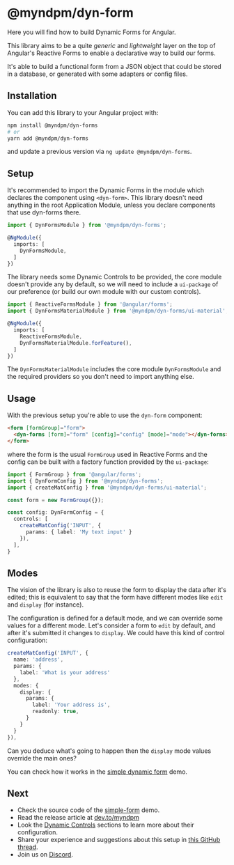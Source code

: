 # @myndpm/dyn-form

Here you will find how to build Dynamic Forms for Angular.

This library aims to be a quite *generic* and *lightweight* layer on the top of Angular's Reactive Forms to enable a declarative way to build our forms.

It's able to build a functional form from a JSON object that could be stored in a database, or generated with some adapters or config files.

## Installation

You can add this library to your Angular project with:

```bash
npm install @myndpm/dyn-forms
# or
yarn add @myndpm/dyn-forms
```

and update a previous version via `ng update @myndpm/dyn-forms`.

## Setup

It's recommended to import the Dynamic Forms
in the module which declares the component using `<dyn-form>`.
This library doesn't need anything in the root Application Module,
unless you declare components that use dyn-forms there.

```typescript
import { DynFormsModule } from '@myndpm/dyn-forms';

@NgModule({
  imports: [
    DynFormsModule,
  ]
})
```

The library needs some Dynamic Controls to be provided,
the core module doesn't provide any by default,
so we will need to include a `ui-package` of our preference
(or build our own module with our custom controls).

```typescript
import { ReactiveFormsModule } from '@angular/forms';
import { DynFormsMaterialModule } from '@myndpm/dyn-forms/ui-material';

@NgModule({
  imports: [
    ReactiveFormsModule,
    DynFormsMaterialModule.forFeature(),
  ]
})
```

The `DynFormsMaterialModule` includes the core module `DynFormsModule`
and the required providers so you don't need to import anything else.

## Usage

With the previous setup you're able to use the `dyn-form` component:

```html
<form [formGroup]="form">
  <dyn-forms [form]="form" [config]="config" [mode]="mode"></dyn-forms>
</form>
```

where the form is the usual `FormGroup` used in Reactive Forms
and the config can be built with a factory function provided by the `ui-package`:

```typescript
import { FormGroup } from '@angular/forms';
import { DynFormConfig } from '@myndpm/dyn-forms';
import { createMatConfig } from '@myndpm/dyn-forms/ui-material';

const form = new FormGroup({});

const config: DynFormConfig = {
  controls: [
    createMatConfig('INPUT', {
      params: { label: 'My text input' }
    }),
  ],
}
```

## Modes

The vision of the library is also to reuse the form to display the data after it's edited; this is equivalent to say that the form have different modes like `edit` and `display` (for instance).

The configuration is defined for a default mode, and we can override some values for a different mode. Let's consider a form to `edit` by default, and after it's submitted it changes to `display`. We could have this kind of control configuration:

```typescript
createMatConfig('INPUT', {
  name: 'address',
  params: {
    label: 'What is your address'
  },
  modes: {
    display: {
      params: {
        label: 'Your address is',
        readonly: true,
      }
    }
  }
}),
```

Can you deduce what's going to happen then the `display` mode values override the main ones?

You can check how it works in the [simple dynamic form](https://mynd.dev/demos/dyn-forms/simple-form) demo.

## Next

- Check the source code of the [simple-form](https://github.com/myndpm/open-source/tree/master/apps/website/src/app/demos/submodules/dyn-forms/components/simple) demo.
- Read the release article at [dev.to/myndpm](https://dev.to/myndpm/a-new-approach-to-have-dynamic-forms-in-angular-5d11)
- Look the [Dynamic Controls](/docs/dyn-forms/intro/dynamic-controls) sections to learn more about their configuration.
- Share your experience and suggestions about this setup in [this GitHub thread](https://github.com/myndpm/open-source/discussions/26).
- Join us on [Discord](https://discord.gg/XxEqkvzeXg).
